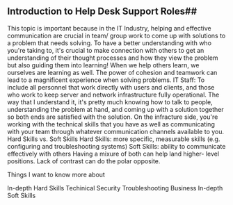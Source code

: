 ## Introduction to Help Desk Support Roles##


This topic is important because in the IT Industry, helping and effective communication are crucial in team/ group work to come up with solutions to a problem that needs solving. To have a better understanding with who you're taking to, it's crucial to make connection with others to get an understanding of their thought processes and how they view the problem but also guiding them into learning! When we help others learn, we ourselves are learning as well. The power of cohesion and teamwork can lead to a magnificent experience when solving problems.
IT Staff: To include all personnel that work directly with users and clients, and those who work to keep server and network infrastructure fully operational.
The way that I understand it, it's pretty much knowing how to talk to people, understanding the problem at hand, and coming up with a solution together so both ends are satisfied with the solution. On the infracture side, you're working with the technical skills that you have as well as communicating with your team through whatever communication channels available to you.
Hard Skills vs. Soft Skills
Hard Skills: more specific, measurable skills (e.g. configuring and troubleshooting systems)
Soft Skills: ability to communicate effectively with others
Having a mixure of both can help land higher- level positions. Lack of contrast can do the polar opposite.


Things I want to know more about

In-depth Hard Skills
Techinical
Security
Troubleshooting
Business
In-depth Soft Skills